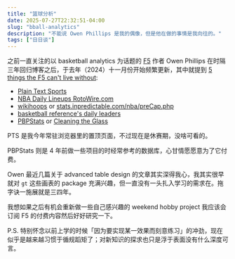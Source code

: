 ```yaml
---
title: "篮球分析"
date: 2025-07-27T22:32:51-04:00
slug: "bball-analytics"
description: "不能说 Owen Phillips 是我的偶像，但是他在做的事情是我向往的。"
tags: ["日日谈"]
---
```


之前一直关注的以 basketball analytics 为话题的 [F5](https://thef5.substack.com) 作者 Owen Phillips 在时隔三年回归博客之后，于去年（2024）十一月份开始频繁更新，其中就提到 [5 things the F5 can't live without](https://thef5.substack.com/p/how-to-comet-plots-v2):

- [Plain Text Sports](https://plaintextsports.com/)
- [NBA Daily Lineups RotoWire.com](https://www.rotowire.com/basketball/nba-lineups.php)
- [wikihoops](https://wikihoops.com/games/) or [stats.inpredictable.com/nba/preCap.php](https://stats.inpredictable.com/nba/preCap.php)
- [basketball reference's daily leaders](https://www.basketball-reference.com/friv/dailyleaders.fcgi)
- [PBPStats](https://pbpstats.com) or [Cleaning the Glass](https://cleaningtheglass.com/)

PTS 是我今年常驻浏览器里的置顶页面，不过现在是休赛期，没啥可看的。

PBPStats 则是 4 年前做一些项目的时经常参考的数据库，心甘情愿愿意为了它付费。

Owen 最近几篇关于 advanced table design 的文章其实深得我心，我其实很早就对 `gt` 这些画表的 package 充满兴趣，但一直没有一头扎入学习的需求在。拖字诀一施展就是三四年。

我想如果之后有机会重新做一些自己感兴趣的 weekend hobby project 我应该会订阅 F5 的付费内容然后好好研究一下。

P.S. 特别怀念以前上学的时候「因为要实现某一效果而刻意练习」的冲劲，现在似乎是越来越习惯于循规蹈矩了；对新知识的探求也只是浮于表面没有什么深度可言。
